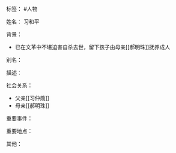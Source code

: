 标签： #人物

姓名：
习和平

背景：
- 已在文革中不堪迫害自杀去世，留下孩子由母亲[[郝明珠]]抚养成人

别名：

描述：

社会关系：
- 父亲[[习仲勋]]
- 母亲[[郝明珠]]

重要事件：

重要地点：

其他：
